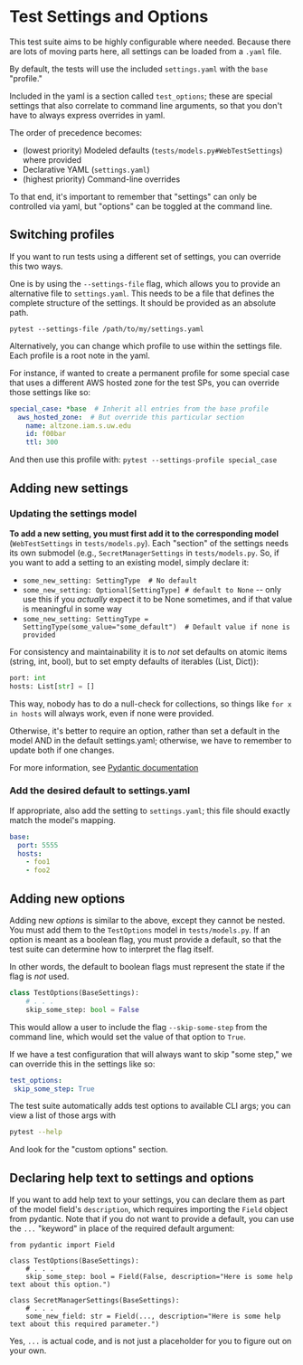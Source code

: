 # Test Settings and Options

This test suite aims to be highly configurable where needed. Because there are lots of moving parts here, all 
settings can be loaded from a `.yaml` file. 

By default, the tests will use the included `settings.yaml` with the `base` "profile."  

Included in the yaml is a section called `test_options`; these are special settings that also correlate to 
command line arguments, so that you don't have to always express overrides in yaml. 

The order of precedence becomes: 

- (lowest priority) Modeled defaults (`tests/models.py#WebTestSettings`) where provided
- Declarative YAML (`settings.yaml`)
- (highest priority) Command-line overrides

To that end, it's important to remember that "settings" can only be controlled via yaml, but "options" can be 
toggled at the command line.

## Switching profiles

If you want to run tests using a different set of settings, you can override this two ways.

One is by using the `--settings-file` flag, which allows you to provide an alternative file to `settings.yaml`. This
needs to be a file that defines the complete structure of the settings. It should be provided as an absolute path.

`pytest --settings-file /path/to/my/settings.yaml`

Alternatively, you can change which profile to use within the settings file. Each profile is a root note in the yaml.

For instance, if wanted to create a permanent profile for some special case that uses a different AWS hosted zone 
for the test SPs, you can override those settings like so:

```yaml
special_case: *base  # Inherit all entries from the base profile
  aws_hosted_zone:  # But override this particular section
    name: altzone.iam.s.uw.edu
    id: f00bar
    ttl: 300
```

And then use this profile with: `pytest --settings-profile special_case`

## Adding new settings

### Updating the settings model

**To add a new setting, you must first add it to the corresponding model** (`WebTestSettings` in `tests/models.py`). Each 
"section" of the settings needs its own submodel (e.g., `SecretManagerSettings` in `tests/models.py`. So, if you want to
add a setting to an existing model, simply declare it:

* `some_new_setting: SettingType  # No default`  
* `some_new_setting: Optional[SettingType] # default to None` -- only use this if you _actually_ 
expect it to be None sometimes, and if that value is meaningful in some way 
* `some_new_setting: SettingType = SettingType(some_value="some_default")  # Default value if none is provided`

For consistency and maintainability it is to _not_ set defaults on atomic items (string, int, bool), but to set 
empty defaults of iterables (List, Dict)):

```python
port: int
hosts: List[str] = []
```

This way, nobody has to do a null-check for collections, so things like `for x in hosts` will always work, even if 
none were provided. 

Otherwise, it's better to require an option, rather than set a default in the model AND in the default settings.yaml; 
otherwise, we have to remember to update both if one changes. 

For more information, see [Pydantic documentation](https://pydantic-docs.helpmanual.io/)

### Add the desired default to settings.yaml

If appropriate, also add the setting to `settings.yaml`; this file should exactly match the model's mapping. 

```yaml
base:
  port: 5555
  hosts: 
    - foo1
    - foo2
```

## Adding new options

Adding new _options_ is similar to the above, except they cannot be nested. You must add them to the `TestOptions` 
model in `tests/models.py`. If an option is meant as a boolean flag, you must provide a default, so that the
test suite can determine how to interpret the flag itself.

In other words, the default to boolean flags must represent the state if the flag is _not_ used. 

```python
class TestOptions(BaseSettings):
    # . . .
    skip_some_step: bool = False
```

This would allow a user to include the flag `--skip-some-step` from the command line, which would set the value of 
that option to `True`.

If we have a test configuration that will always want to skip "some step," we can override this in the settings like so:

```yaml
test_options:
 skip_some_step: True
```

The test suite automatically adds test options to available CLI args; you can view a list of those args with

```bash
pytest --help
```

And look for the "custom options" section.


## Declaring help text to settings and options

If you want to add help text to your settings, you can declare them as part of the model field's `description`, which 
requires importing the `Field` object from pydantic. Note that if you do not want to provide a default, you can use the 
`...` "keyword" in place of the required default argument:

```
from pydantic import Field 

class TestOptions(BaseSettings):
    # . . . 
    skip_some_step: bool = Field(False, description="Here is some help text about this option.")

class SecretManagerSettings(BaseSettings):
    # . . .
    some_new_field: str = Field(..., description="Here is some help text about this required parameter.")
```

Yes, `...` is actual code, and is not just a placeholder for you to figure out on your own.





